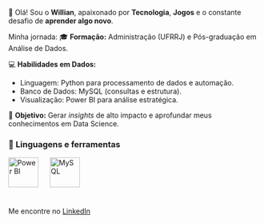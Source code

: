 👋 Olá! Sou o **Willian**, apaixonado por **Tecnologia**, **Jogos** e o constante desafio de **aprender algo novo**.

Minha jornada:
🎓 **Formação:** Administração (UFRRJ) e Pós-graduação em Análise de Dados.

💻 **Habilidades em Dados:**
* Linguagem: Python para processamento de dados e automação.
* Banco de Dados: MySQL (consultas e estrutura).
* Visualização: Power BI para análise estratégica.

🎯 **Objetivo:** Gerar *insights* de alto impacto e aprofundar meus conhecimentos em Data Science.

### 🧰 Linguagens e ferramentas

<img align="left" alt="Power BI" width="60px" style="padding-right:20px;" src="https://cdn.jsdelivr.net/gh/devicons/devicon@latest/icons/python/python-original.svg" />
<img align="left" alt="MySQL" width="60px" style="padding-right:20px;" src="https://cdn.jsdelivr.net/gh/devicons/devicon@latest/icons/mysql/mysql-plain-wordmark.svg" />
</br>
</br>
</br>
</br>
</br>


Me encontre no [LinkedIn](https://www.linkedin.com/in/willian-ferreira-879b501b8/)
